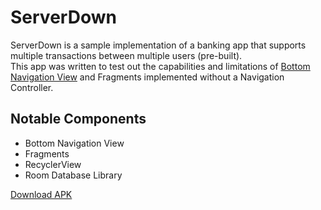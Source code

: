 # ServerDown

ServerDown is a sample implementation of a banking app that supports multiple transactions between multiple users (pre-built).  
This app was written to test out the capabilities and limitations of [Bottom Navigation View](https://material.io/components/bottom-navigation)
and Fragments implemented without a Navigation Controller.

## Notable Components
- Bottom Navigation View
- Fragments
- RecyclerView
- Room Database Library

[Download APK](https://github.com/sanskar10100/ServerDown/releases/download/v1.0.0/ServerDown_1.0.0.apk)